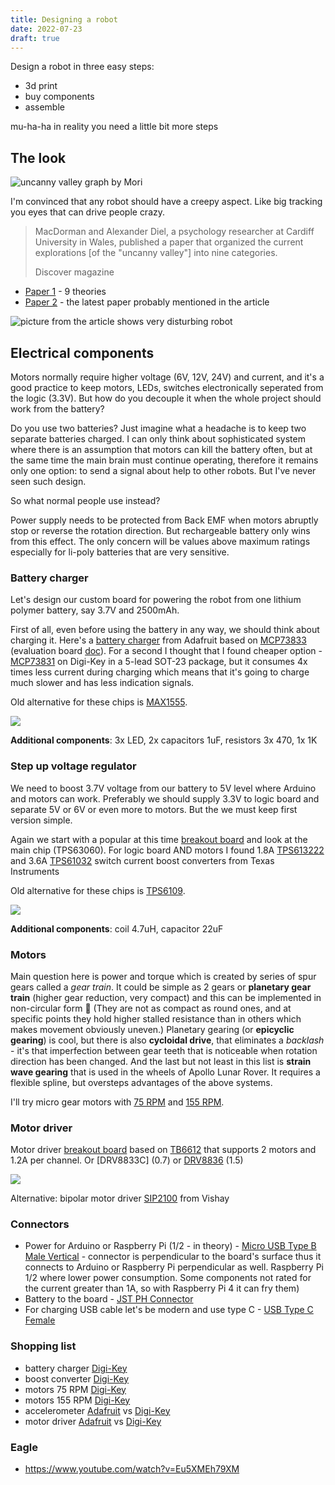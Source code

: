 ```yaml
---
title: Designing a robot
date: 2022-07-23
draft: true
---
```


Design a robot in three easy steps:

- 3d print
- buy components
- assemble

mu-ha-ha in reality you need a little bit more steps

## The look

![uncanny valley graph by Mori](./uncanny-valley-1.jpg)

I'm convinced that any robot should have a creepy aspect. Like big tracking you eyes that can drive people crazy.

> MacDorman and Alexander Diel, a psychology researcher at Cardiff University in Wales, published a paper that organized the current explorations [of the "uncanny valley"] into nine categories.
>
> Discover magazine

- [Paper 1](https://www.semanticscholar.org/paper/Creepy-cats-and-strange-high-houses%3A-Support-for-in-Diel-Macdorman/da9f0e4fdd00d32c58d44308f312b487563dd52c) - 9 theories
- [Paper 2](https://www.researchgate.net/publication/353373476_A_Meta-analysis_of_the_Uncanny_Valley%27s_Independent_and_Dependent_Variables) - the latest paper probably mentioned in the article


![picture from the article shows very disturbing robot](./uncanny-valley-2.jpg)


## Electrical components

Motors normally require higher voltage (6V, 12V, 24V) and current, and it's a good practice to keep motors, LEDs, switches electronically seperated from the logic (3.3V). But how do you decouple it when the whole project should work from the battery? 

Do you use two batteries? Just imagine what a headache is to keep two separate batteries charged. I can only think about sophisticated system where there is an assumption that motors can kill the battery often, but at the same time the main brain must continue operating, therefore it remains only one option: to send a signal about help to other robots. But I've never seen such design.

So what normal people use instead? 

Power supply needs to be protected from Back EMF when motors abruptly stop or reverse the rotation direction. But rechargeable battery only wins from this effect. The only concern will be values above maximum ratings especially for li-poly batteries that are very sensitive.


### Battery charger

Let's design our custom board for powering the robot from one lithium polymer battery, say 3.7V and 2500mAh.

First of all, even before using the battery in any way, we should think about charging it. Here's a [battery charger](https://www.adafruit.com/product/259) from Adafruit based on [MCP73833](https://cdn.sparkfun.com/assets/b/a/7/6/8/MCP73833Datasheet.pdf) (evaluation board [doc](https://ww1.microchip.com/downloads/en/DeviceDoc/51626a.pdf)). For a second I thought that I found cheaper option - [MCP73831](https://ww1.microchip.com/downloads/en/DeviceDoc/MCP73831-Family-Data-Sheet-DS20001984H.pdf) on Digi-Key in a 5-lead SOT-23 package, but it consumes 4x times less current during charging which means that it's going to charge much slower and has less indication signals. 

Old alternative for these chips is [MAX1555](https://datasheets.maximintegrated.com/en/ds/MAX1551-MAX1555.pdf).

![](./battery-charger-typical-application.png)

**Additional components**: 3x LED, 2x capacitors 1uF, resistors 3x 470, 1x 1K


### Step up voltage regulator

We need to boost 3.7V voltage from our battery to 5V level where Arduino and motors can work. Preferably we should supply 3.3V to logic board and separate 5V or 6V or even more to motors. But the we must keep first version simple.

Again we start with a popular at this time [breakout board](https://www.adafruit.com/product/2190) and look at the main chip (TPS63060). For logic board AND motors I found 1.8A [TPS613222](https://www.ti.com/general/docs/suppproductinfo.tsp?distId=10&gotoUrl=http%253A%252F%252Fwww.ti.com%252Flit%252Fgpn%252Ftps61322) and 3.6A [TPS61032](https://www.ti.com/general/docs/suppproductinfo.tsp?distId=10&gotoUrl=https%3A%2F%2Fwww.ti.com%2Flit%2Fgpn%2Ftps61030) switch current boost converters from Texas Instruments 

Old alternative for these chips is [TPS6109](https://www.ti.com/lit/ds/symlink/tps61090.pdf?ts=1666623681120&ref_url=https%253A%252F%252Fwww.ti.com%252Fproduct%252FTPS61090).

![](./voltage-regulator-typical-application.png)

**Additional components**: coil 4.7uH, capacitor 22uF


### Motors

Main question here is power and torque which is created by series of spur gears called a _gear train_. It could be simple as 2 gears or **planetary gear train** (higher gear reduction, very compact) and this can be implemented in non-circular form 🤤 (They are not as compact as round ones, and at specific points they hold higher stalled resistance than in others which makes movement obviously uneven.) Planetary gearing (or **epicyclic gearing**) is cool, but there is also **cycloidal drive**, that eliminates a _backlash_ - it's that imperfection between gear teeth that is noticeable when rotation direction has been changed. And the last but not least in this list is **strain wave gearing** that is used in the wheels of Apollo Lunar Rover. It requires a flexible spline, but oversteps advantages of the above systems.

I'll try micro gear motors with [75 RPM](https://www.digikey.com/en/products/detail/pimoroni-ltd/COM0806/6873670) and [155 RPM](https://www.digikey.com/en/products/detail/dfrobot/FIT0483/7087160).


### Motor driver

Motor driver [breakout board](https://www.adafruit.com/product/2448) based on [TB6612](https://cdn-shop.adafruit.com/datasheets/TB6612FNG_datasheet_en_20121101.pdf) that supports 2 motors and 1.2A per channel. Or [DRV8833C] (0.7) or [DRV8836](https://www.ti.com/general/docs/suppproductinfo.tsp?distId=10&gotoUrl=https%3A%2F%2Fwww.ti.com%2Flit%2Fgpn%2Fdrv8836) (1.5)


![](./h-bridge-typical-application.png)

Alternative: bipolar motor driver [SIP2100](https://www.vishay.com/docs/63949/sip2100.pdf) from Vishay

### Connectors

- Power for Arduino or Raspberry Pi (1/2 - in theory) - [Micro USB Type B Male Vertical](https://www.digikey.com/en/products/detail/gct/USB3150-30-130-A/9859649) - connector is perpendicular to the board's surface thus it connects to Arduino or Raspberry Pi perpendicular as well. Raspberry Pi 1/2 where lower power consumption. Some components not rated for the current greater than 1A, so with Raspberry Pi 4 it can fry them)
- Battery to the board - [JST PH Connector](https://www.digikey.com/en/products/detail/jst-sales-america-inc/S2B-PH-K-S-LF-SN/926626)
- For charging USB cable let's be modern and use type C - [USB Type C Female](https://www.digikey.com/en/products/detail/adam-tech/USB-C31-S-VT-CS4-BK-PP-T-R/9832222)


### Shopping list

- battery charger [Digi-Key](https://www.digikey.com/en/products/detail/microchip-technology/MCP73833T-AMI-MF/1223181)
- boost converter [Digi-Key](https://www.digikey.com/en/products/detail/texas-instruments/TPS61032PWPR/550687)
- motors 75 RPM [Digi-Key](https://www.digikey.com/en/products/detail/pimoroni-ltd/COM0806/6873670)
- motors 155 RPM [Digi-Key](https://www.digikey.com/en/products/detail/dfrobot/FIT0483/7087160)
- accelerometer [Adafruit](https://www.adafruit.com/product/2019) vs [Digi-Key](https://www.digikey.com/en/products/detail/stmicroelectronics/IIS328DQTR/5268013)
- motor driver [Adafruit](https://www.adafruit.com/product/2448) vs [Digi-Key](https://www.digikey.com/en/products/detail/vishay-siliconix/SIP2100DY-T1-GE3/5086514)
### Eagle

- https://www.youtube.com/watch?v=Eu5XMEh79XM